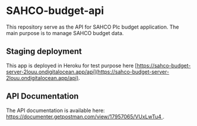 # SAHCO-budget-api

This repository serve as the API for SAHCO Plc budget application. The main purpose is to manage SAHCO budget data.

## Staging deployment

This app is deployed in Heroku for test purpose here [https://sahco-budget-server-2louu.ondigitalocean.app/api](https://sahco-budget-server-2louu.ondigitalocean.app/api).

## API Documentation

The API documentation is available here: [https://documenter.getpostman.com/view/17957065/VUxLwTu4 ](https://documenter.getpostman.com/view/17957065/VUxLwTu4).

